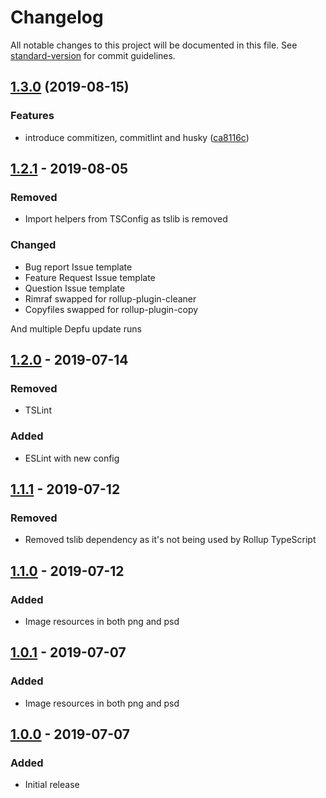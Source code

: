 # Changelog

All notable changes to this project will be documented in this file. See [standard-version](https://github.com/conventional-changelog/standard-version) for commit guidelines.

## [1.3.0](https://github.com/favware/yarnts-template/compare/v2.2.1...v1.3.0) (2019-08-15)


### Features

* introduce commitizen, commitlint and husky ([ca8116c](https://github.com/favware/yarnts-template/commit/ca8116c))

## [1.2.1] - 2019-08-05
### Removed
- Import helpers from TSConfig as tslib is removed

### Changed
- Bug report Issue template
- Feature Request Issue template
- Question Issue template
- Rimraf swapped for rollup-plugin-cleaner
- Copyfiles swapped for rollup-plugin-copy

And multiple Depfu update runs

## [1.2.0] - 2019-07-14
### Removed
- TSLint

### Added
- ESLint with new config

## [1.1.1] - 2019-07-12
### Removed
- Removed tslib dependency as it's not being used by Rollup TypeScript

## [1.1.0] - 2019-07-12
### Added
- Image resources in both png and psd

## [1.0.1] - 2019-07-07
### Added
- Image resources in both png and psd

## [1.0.0] - 2019-07-07
### Added
- Initial release

[1.2.1]: https://github.com/favware/ytdl-prismplayer/compare/v1.2.0...v1.2.1
[1.2.0]: https://github.com/favware/ytdl-prismplayer/compare/v1.1.1...v1.2.0
[1.1.1]: https://github.com/favware/ytdl-prismplayer/compare/v1.1.0...v1.1.1
[1.1.0]: https://github.com/favware/ytdl-prismplayer/compare/v1.0.1...v1.1.0
[1.0.1]: https://github.com/favware/ytdl-prismplayer/compare/v1.0.0...v1.0.1
[1.0.0]: https://github.com/favware/ytdl-prismplayer/releases/tag/v1.0.0